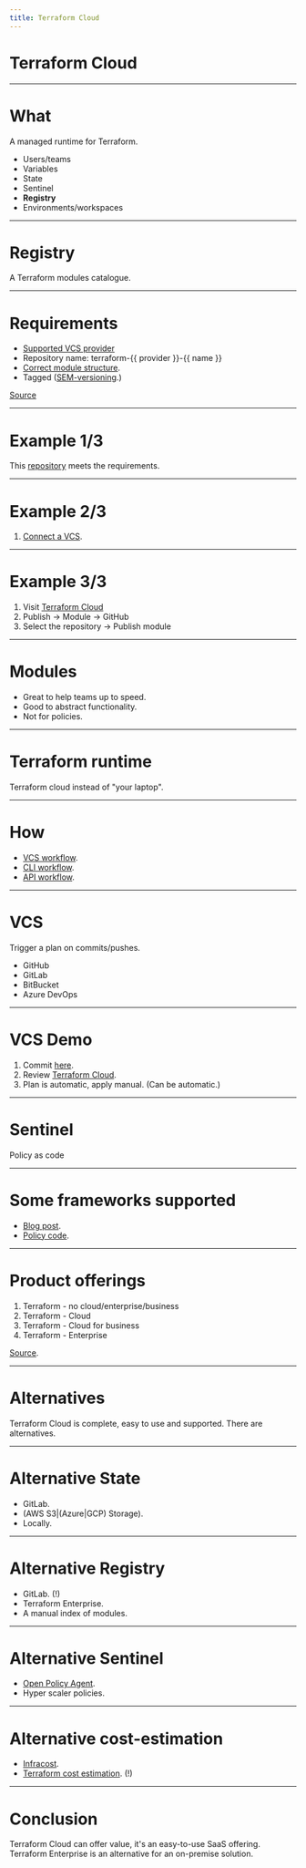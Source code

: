 ```yaml
---
title: Terraform Cloud
---
```


# Terraform Cloud

---

# What

A managed runtime for Terraform.

- Users/teams
- Variables
- State
- Sentinel
- **Registry**
- Environments/workspaces

---

# Registry

A Terraform modules catalogue.

----

# Requirements

- [Supported VCS provider](https://www.terraform.io/cloud-docs/vcs#supported-vcs-providers)
- Repository name: terraform-{{ provider }}-{{ name }}
- [Correct module structure](https://www.terraform.io/language/modules/develop/structure).
- Tagged ([SEM-versioning](https://semver.org).)

[Source](https://www.terraform.io/cloud-docs/registry/publish-modules#preparing-a-module-repository)

----

# Example 1/3

This [repository](https://github.com/robertdebock/terraform-azurerm-scale-set/) meets the requirements.

----

# Example 2/3

1. [Connect a VCS](https://app.terraform.io/app/robertdebock/settings/version-control).

----

# Example 3/3

1. Visit [Terraform Cloud](https://app.terraform.io/app/robertdebock/registry/private/providers)
2. Publish -> Module -> GitHub
3. Select the repository -> Publish module

----

# Modules

- Great to help teams up to speed.
- Good to abstract functionality.
- Not for policies.

---

# Terraform runtime

Terraform cloud instead of "your laptop".

----

# How

- [VCS workflow](https://www.terraform.io/cloud-docs/run/ui).
- [CLI workflow](https://www.terraform.io/cloud-docs/run/cli).
- [API workflow](https://www.terraform.io/cloud-docs/run/api).

----

# VCS

Trigger a plan on commits/pushes.

- GitHub
- GitLab
- BitBucket
- Azure DevOps

----

# VCS Demo

1. Commit [here](https://github.com/robertdebock/git-terraform-demo).
2. Review [Terraform Cloud](https://app.terraform.io/app/robertdebock/workspaces/git-terraform-demo/runs/).
3. Plan is automatic, apply manual. (Can be automatic.)

---

# Sentinel

Policy as code

----

# Some frameworks supported

- [Blog post](https://www.hashicorp.com/blog/announcing-terraform-foundational-policy-library-preview).
- [Policy code](https://github.com/hashicorp/terraform-foundational-policies-library/tree/master/cis).

---

# Product offerings

1. Terraform - no cloud/enterprise/business
2. Terraform - Cloud
3. Terraform - Cloud for business
4. Terraform - Enterprise

[Source](https://cloud.hashicorp.com/products/terraform/pricing).

----

# Alternatives

Terraform Cloud is complete, easy to use and supported. There are alternatives.

---

# Alternative State

- GitLab.
- (AWS S3|(Azure|GCP) Storage).
- Locally.

---

# Alternative Registry

- GitLab. (!)
- Terraform Enterprise.
- A manual index of modules.

---

# Alternative Sentinel

- [Open Policy Agent](https://www.openpolicyagent.org/docs/latest/terraform/).
- Hyper scaler policies.

---

# Alternative cost-estimation

- [Infracost](https://www.infracost.io).
- [Terraform cost estimation](https://github.com/antonbabenko/terraform-cost-estimation). (!)

----

# Conclusion

Terraform Cloud can offer value, it's an easy-to-use SaaS offering. Terraform Enterprise is an alternative for an on-premise solution.
